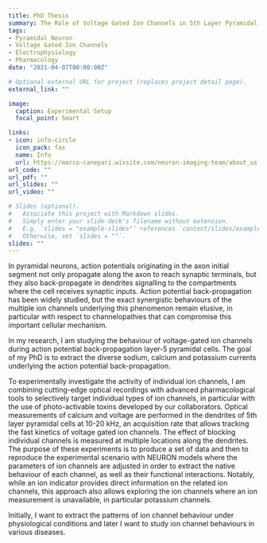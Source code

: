 ```yaml
---
title: PhD Thesis
summary: The Role of Voltage Gated Ion Channels in 5th Layer Pyramidal Neuron Action Potential Backpropagation
tags:
- Pyramidal Neuron
- Voltage Gated Ion Channels
- Electrophysiology
- Pharmacology
date: "2021-04-07T00:00:00Z"

# Optional external URL for project (replaces project detail page).
external_link: ""

image:
  caption: Experimental Setup
  focal_point: Smart

links:
- icon: info-circle
  icon_pack: fas
  name: Info
  url: https://marco-canepari.wixsite.com/neuron-imaging-team/about_us
url_code: ""
url_pdf: ""
url_slides: ""
url_video: ""

# Slides (optional).
#   Associate this project with Markdown slides.
#   Simply enter your slide deck's filename without extension.
#   E.g. `slides = "example-slides"` references `content/slides/example-slides.md`.
#   Otherwise, set `slides = ""`.
slides: ""
---
```


In pyramidal neurons, action potentials originating in the axon initial segment not only propagate along the axon to reach synaptic terminals, but they also back-propagate in dendrites signalling to the compartments where the cell receives synaptic inputs. Action potential back-propagation has been widely studied, but the exact synergistic behaviours of the multiple ion channels underlying this phenomenon remain elusive, in particular with respect to channelopathies that can compromise this important cellular mechanism.

In my research, I am studying the behaviour of voltage-gated ion channels during action potential back-propagation layer-5 pyramidal cells. The goal of my PhD is to extract the diverse sodium, calcium and potassium currents underlying the action potential back-propagation.

To experimentally investigate the activity of individual ion channels, I am combining cutting-edge optical recordings with advanced pharmacological tools to selectively target individual types of ion channels, in particular with the use of photo-activable toxins developed by our collaborators. Optical measurements of calcium and voltage are performed in the dendrites of 5th layer pyramidal cells at 10-20 kHz, an acquisition rate that allows tracking the fast kinetics of voltage gated ion channels. The effect of blocking individual channels is measured at multiple locations along the dendrites. The purpose of these experiments is to produce a set of data and then to reproduce the experimental scenario with NEURON models where the parameters of ion channels are adjusted in order to extract the native behaviour of each channel, as well as their functional interactions. Notably, while an ion indicator provides direct information on the related ion channels, this approach also allows exploring the ion channels where an ion measurement is unavailable, in particular potassium channels. 

Initially, I want to extract the patterns of ion channel behaviour under physiological conditions and later I want to study ion channel behaviours in various diseases. 
